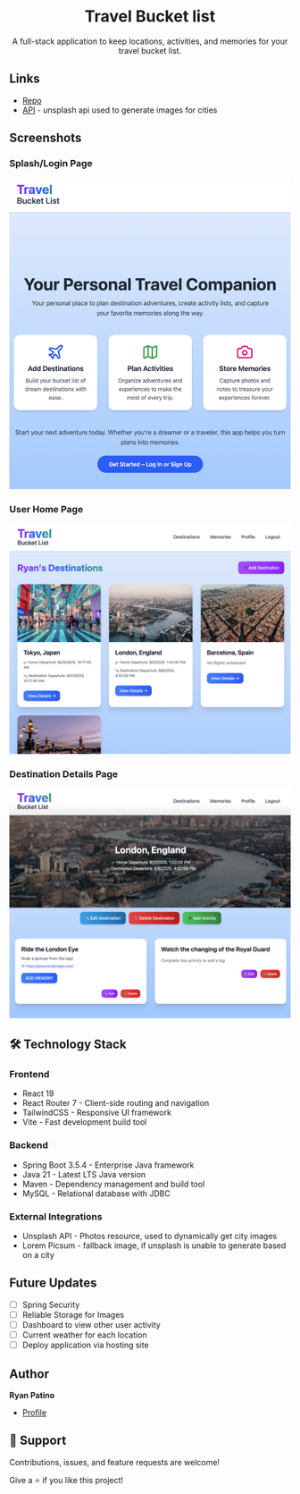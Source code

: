 <h1 align="center">Travel Bucket list</h1>

<p align="center">A full-stack application to keep locations, activities, and memories for your travel bucket list.</p>

## Links

- [Repo](https://github.com/Patino5/Bucket-List "<Bucket-List> Repo")
- [API](https://unsplash.com/developers ) - unsplash api used to generate images for cities

## Screenshots
### Splash/Login Page
![Home Page](/screenshots/login.png "Splash Page")

### User Home Page
![User Main Page](/screenshots/userHome.png "User Main Page")

### Destination Details Page
![Destination Details Page](/screenshots/destinationDetails.png "Destination Detatils")


## 🛠️ Technology Stack 
### Frontend
- React 19
- React Router 7 - Client-side routing and navigation
- TailwindCSS - Responsive UI framework
- Vite - Fast development build tool
### Backend
- Spring Boot 3.5.4 - Enterprise Java framework
- Java 21 - Latest LTS Java version
- Maven - Dependency management and build tool
- MySQL - Relational database with JDBC
### External Integrations
- Unsplash API - Photos resource, used to dynamically get city images
- Lorem Picsum - fallback image, if unsplash is unable to generate based on a city

## Future Updates
- [ ] Spring Security
- [ ] Reliable Storage for Images
- [ ] Dashboard to view other user activity
- [ ] Current weather for each location
- [ ] Deploy application via hosting site

## Author

**Ryan Patino**

- [Profile](https://github.com/Patino5 "Ryan Patino")

## 🤝 Support

Contributions, issues, and feature requests are welcome!

Give a ⭐️ if you like this project!
